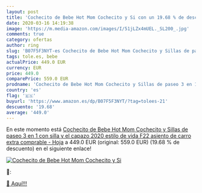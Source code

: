 ```yaml
---
layout: post
title: 'Cochecito de Bebe Hot Mom Cochecito y Si con un 19.68 % de descuento'
date: 2020-03-16 14:19:38
image: 'https://m.media-amazon.com/images/I/51jLZx4mUEL._SL200_.jpg'
comments: true
category: ofertas
author: ring
slug: 'B07F5F3NYT-es Cochecito de Bebe Hot Mom Cochecito y Sillas de paseo 3 en...'
tags: tole.es, bebe
actualPrice: 449.0 EUR
currency: EUR
price: 449.0
comparePrice: 559.0 EUR
prodname: 'Cochecito de Bebe Hot Mom Cochecito y Sillas de paseo 3 en 1 con silla y el capazo  2020 estilo de vida F22 asiento de carro extra comprable - Hoja'
country: 'es'
flag: '🇪🇸'
buyurl: 'https://www.amazon.es/dp/B07F5F3NYT/?tag=tolees-21'
descuento: '19.68'
average: '449.0'
---
```


En este momento está [Cochecito de Bebe Hot Mom Cochecito y Sillas de paseo 3 en 1 con silla y el capazo  2020 estilo de vida F22 asiento de carro extra comprable - Hoja](https://www.amazon.es/dp/B07F5F3NYT/?tag=tolees-21) a 449.0 EUR (original: 559.0 EUR) (19.68 %  de descuento) en el siguiente enlace!

[![Cochecito de Bebe Hot Mom Cochecito y Si](https://m.media-amazon.com/images/I/51jLZx4mUEL._SL200_.jpg)](https://www.amazon.es/dp/B07F5F3NYT/?tag=tolees-21)

🔎:


[🛒 Aquí!!!](https://www.amazon.es/dp/B07F5F3NYT/?tag=tolees-21)
